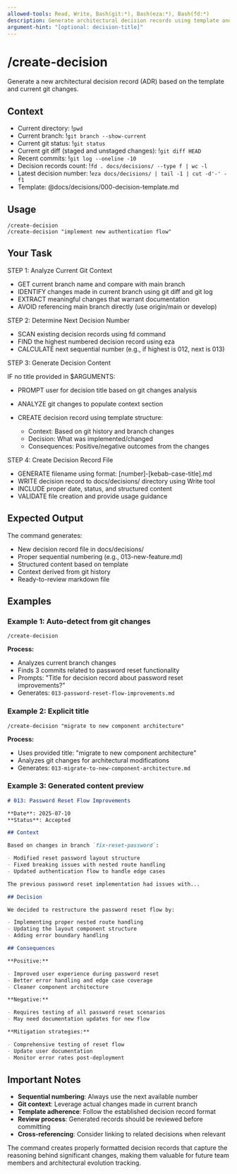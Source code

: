 ```yaml
---
allowed-tools: Read, Write, Bash(git:*), Bash(eza:*), Bash(fd:*)
description: Generate architectural decision records using template and git history
argument-hint: "[optional: decision-title]"
---
```


# /create-decision

Generate a new architectural decision record (ADR) based on the template and current git changes.

## Context

- Current directory: !`pwd`
- Current branch: !`git branch --show-current`
- Current git status: !`git status`
- Current git diff (staged and unstaged changes): !`git diff HEAD`
- Recent commits: !`git log --oneline -10`
- Decision records count: !`fd . docs/decisions/ --type f | wc -l`
- Latest decision number: !`eza docs/decisions/ | tail -1 | cut -d'-' -f1`
- Template: @docs/decisions/000-decision-template.md

## Usage

```
/create-decision
/create-decision "implement new authentication flow"
```

## Your Task

STEP 1: Analyze Current Git Context

- GET current branch name and compare with main branch
- IDENTIFY changes made in current branch using git diff and git log
- EXTRACT meaningful changes that warrant documentation
- AVOID referencing main branch directly (use origin/main or develop)

STEP 2: Determine Next Decision Number

- SCAN existing decision records using fd command
- FIND the highest numbered decision record using eza
- CALCULATE next sequential number (e.g., if highest is 012, next is 013)

STEP 3: Generate Decision Content

IF no title provided in $ARGUMENTS:

- PROMPT user for decision title based on git changes analysis

- ANALYZE git changes to populate context section
- CREATE decision record using template structure:
  - Context: Based on git history and branch changes
  - Decision: What was implemented/changed
  - Consequences: Positive/negative outcomes from the changes

STEP 4: Create Decision Record File

- GENERATE filename using format: [number]-[kebab-case-title].md
- WRITE decision record to docs/decisions/ directory using Write tool
- INCLUDE proper date, status, and structured content
- VALIDATE file creation and provide usage guidance

## Expected Output

The command generates:

- New decision record file in docs/decisions/
- Proper sequential numbering (e.g., 013-new-feature.md)
- Structured content based on template
- Context derived from git history
- Ready-to-review markdown file

## Examples

### Example 1: Auto-detect from git changes

```
/create-decision
```

**Process:**

- Analyzes current branch changes
- Finds 3 commits related to password reset functionality
- Prompts: "Title for decision record about password reset improvements?"
- Generates: `013-password-reset-flow-improvements.md`

### Example 2: Explicit title

```
/create-decision "migrate to new component architecture"
```

**Process:**

- Uses provided title: "migrate to new component architecture"
- Analyzes git changes for architectural modifications
- Generates: `013-migrate-to-new-component-architecture.md`

### Example 3: Generated content preview

```markdown
# 013: Password Reset Flow Improvements

**Date**: 2025-07-10
**Status**: Accepted

## Context

Based on changes in branch `fix-reset-password`:

- Modified reset password layout structure
- Fixed breaking issues with nested route handling
- Updated authentication flow to handle edge cases

The previous password reset implementation had issues with...

## Decision

We decided to restructure the password reset flow by:

- Implementing proper nested route handling
- Updating the layout component structure
- Adding error boundary handling

## Consequences

**Positive:**

- Improved user experience during password reset
- Better error handling and edge case coverage
- Cleaner component architecture

**Negative:**

- Requires testing of all password reset scenarios
- May need documentation updates for new flow

**Mitigation strategies:**

- Comprehensive testing of reset flow
- Update user documentation
- Monitor error rates post-deployment
```

## Important Notes

- **Sequential numbering**: Always use the next available number
- **Git context**: Leverage actual changes made in current branch
- **Template adherence**: Follow the established decision record format
- **Review process**: Generated records should be reviewed before committing
- **Cross-referencing**: Consider linking to related decisions when relevant

The command creates properly formatted decision records that capture the reasoning behind significant changes, making them valuable for future team members and architectural evolution tracking.
